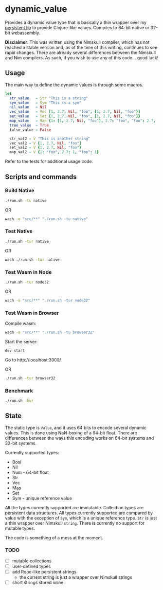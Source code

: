 # dynamic_value

Provides a dynamic value type that is basically a thin wrapper over my [persistent lib](https://github.com/theSherwood/persistent) to provide Clojure-like values. Compiles to 64-bit native or 32-bit webassembly.

**Disclaimer**: This was written using the Nimskull compiler, which has not reached a stable version and, as of the time of this writing, continues to see rapid changes. There are already several differences between the Nimskull and Nim compilers. As such, if you wish to use any of this code... good luck!

## Usage

The main way to define the dynamic values is through some macros.

```nim
let
  str_value   = Str "This is a string"
  sym_value   = Sym "This is a sym"
  nil_value   = Nil
  vec_value   = Vec [1, 2.7, Nil, "foo", {1, 2.7, Nil, "foo"}]
  set_value   = Set {1, 2.7, Nil, "foo", [1, 2.7, Nil, "foo"]}
  map_value   = Map {1: [1, 2.7, Nil, "foo"], 2.7: "foo", "foo": 2.7, [1, 2.7, Nil, "foo"]: 1}
  true_value  = True
  false_value = False

  str_val2 = V "This is another string"
  vec_val2 = V [1, 2.7, Nil, "foo"]
  set_val2 = V {1, 2.7, Nil, "foo"}
  map_val2 = V {1: "foo", 2.7: 1, "foo": 1}
```

Refer to the tests for additional usage code.

## Scripts and commands

### Build Native

```sh
./run.sh -tu native
```

OR

```sh
wach -o "src/**" "./run.sh -tu native"
```

### Test Native

```sh
./run.sh -tur native
```

OR

```sh
wach ./run.sh -tur native
```

### Test Wasm in Node

```sh
./run.sh -tur node32
```

OR

```sh
wach -o "src/**" "./run.sh -tur node32"
```

### Test Wasm in Browser

Compile wasm:

```sh
wach -o "src/**" "./run.sh -tu browser32"
```

Start the server:

```sh
dev start
```

Go to http://localhost:3000/

OR

```sh
./run.sh -tur browser32
```

### Benchmark

```sh
./run.sh -bur
```

## State

The static type is `Value`, and it uses 64 bits to encode several dynamic values. This is done using NaN-boxing of a 64-bit float. There are differences between the ways this encoding works on 64-bit systems and 32-bit systems.

Currently supported types:

- Bool
- Nil
- Num      - 64-bit float
- Str
- Vec
- Map
- Set
- Sym      - unique reference value

All the types currently supported are immutable. Collection types are persistent data structures. All types currently supported are compared by value with the exception of `Sym`, which is a unique reference type. `Str` is just a thin wrapper over Nimskull `string`. There is currently no support for mutable types.

The code is something of a mess at the moment.

### TODO

- [ ] mutable collections
- [ ] user-defined types
- [ ] add Rope-like persistent strings
  - the current string is just a wrapper over Nimskull strings
- [ ] short strings stored inline